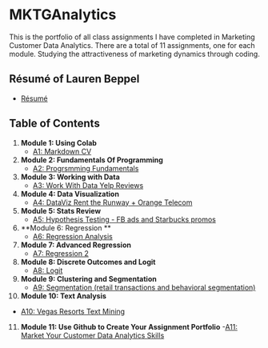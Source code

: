 # MKTGAnalytics
This is the portfolio of all class assignments I have completed in Marketing Customer Data Analytics. There are a total of 11 assignments, one for each module. Studying the attractiveness of marketing dynamics through coding.

## Résumé of Lauren Beppel
* [Résumé](https://colab.research.google.com/drive/1X3JK2SysONBOuLR8azkLOYloPC5BL0Ga#scrollTo=OlyFkazpNGWF)

## Table of Contents
1. **Module 1: Using Colab**
   - [A1: Markdown CV](...)
2. **Module 2: Fundamentals Of Programming**
   - [A2: Progrsmming Fundamentals](...)
3. **Module 3: Working with Data**
   - [A3: Work With Data Yelp Reviews](...)
4. **Module 4: Data Visualization**
   - [A4: DataViz Rent the Runway + Orange Telecom](...)
5. **Module 5: Stats Review** 
   - [A5: Hypothesis Testing - FB ads and Starbucks promos](...)
6. **Module 6: Regression **
   - [A6: Regression Analysis](...)
7. **Module 7: Advanced Regression**
   - [A7: Regression 2](...)
8. **Module 8: Discrete Outcomes and Logit**
   - [A8: Logit](...)
9. **Module 9: Clustering and Segmentation**
   - [A9: Segmentation (retail transactions and behavioral segmentation)](...)
10. **Module 10: Text Analysis**
   - [A10: Vegas Resorts Text Mining](...)
11. **Module 11: Use Github to Create Your Assignment Portfolio**
   -[A11: Market Your Customer Data Analytics Skills](...)
